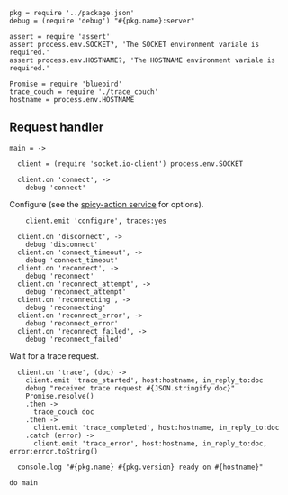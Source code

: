     pkg = require '../package.json'
    debug = (require 'debug') "#{pkg.name}:server"

    assert = require 'assert'
    assert process.env.SOCKET?, 'The SOCKET environment variale is required.'
    assert process.env.HOSTNAME?, 'The HOSTNAME environment variale is required.'

    Promise = require 'bluebird'
    trace_couch = require './trace_couch'
    hostname = process.env.HOSTNAME

Request handler
---------------

    main = ->

      client = (require 'socket.io-client') process.env.SOCKET

      client.on 'connect', ->
        debug 'connect'

Configure (see the [spicy-action service](https://github.com/shimaore/spicy-action/blob/master/index.coffee.md) for options).

        client.emit 'configure', traces:yes

      client.on 'disconnect', ->
        debug 'disconnect'
      client.on 'connect_timeout', ->
        debug 'connect_timeout'
      client.on 'reconnect', ->
        debug 'reconnect'
      client.on 'reconnect_attempt', ->
        debug 'reconnect_attempt'
      client.on 'reconnecting', ->
        debug 'reconnecting'
      client.on 'reconnect_error', ->
        debug 'reconnect_error'
      client.on 'reconnect_failed', ->
        debug 'reconnect_failed'

Wait for a trace request.

      client.on 'trace', (doc) ->
        client.emit 'trace_started', host:hostname, in_reply_to:doc
        debug "received trace request #{JSON.stringify doc}"
        Promise.resolve()
        .then ->
          trace_couch doc
        .then ->
          client.emit 'trace_completed', host:hostname, in_reply_to:doc
        .catch (error) ->
          client.emit 'trace_error', host:hostname, in_reply_to:doc, error:error.toString()

      console.log "#{pkg.name} #{pkg.version} ready on #{hostname}"

    do main
